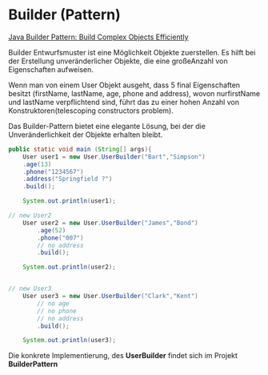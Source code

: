 

# Builder (Pattern)

[Java Builder Pattern: Build Complex Objects Efficiently](https://howtodoinjava.com/design-patterns/creational/builder-pattern-in-java/)

Builder Entwurfsmuster ist eine Möglichkeit Objekte zuerstellen. Es hilft bei der Erstellung unveränderlicher Objekte, die eine großeAnzahl von Eigenschaften aufweisen.

Wenn man von einem User Objekt ausgeht, dass 5 final Eigenschaften besitzt (firstName, lastName, age, phone and address), wovon nurfirstName und lastName verpflichtend sind, führt das zu einer hohen Anzahl von Konstruktoren(telescoping constructors problem).

Das Builder-Pattern bietet eine elegante Lösung, bei der die Unveränderlichkeit der Objekte erhalten bleibt.



```java
public static void main (String[] args){
    User user1 = new User.UserBuilder("Bart","Simpson")
    .age(13)
    .phone("1234567")
    .address("Springfield ?")
    .build();

    System.out.println(user1);

// new User2
    User user2 = new User.UserBuilder("James","Bond")
        .age(52)
        .phone("007")
        // no address
        .build();

    System.out.println(user2);


// new User3
    User user3 = new User.UserBuilder("Clark","Kent")
        // no age
        // no phone
        // no address
        .build();

    System.out.println(user3);
```



Die konkrete Implementierung, des **UserBuilder** findet sich im Projekt **BuilderPattern**


